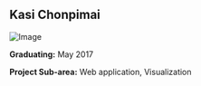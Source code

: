 ## Kasi Chonpimai
![Image](https://avatars1.githubusercontent.com/u/891585?v=3&s=460)

**Graduating:** May 2017

**Project Sub-area:** Web application, Visualization 
